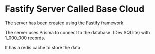 # Fastify Server Called Base Cloud

The server has been created using the [Fastify](https://www.fastify.io/) framework.

The server uses Prisma to connect to the database. (Dev SQLlite) with 1_000_000 records.

It has a redis cache to store the data.
